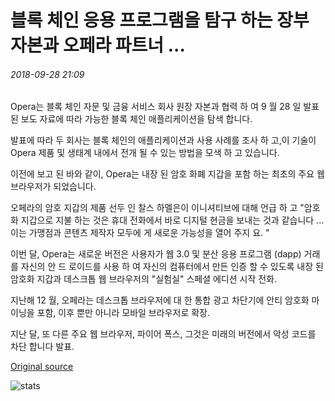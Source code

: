 # 블록 체인 응용 프로그램을 탐구 하는 장부 자본과 오페라 파트너 ...

###### 2018-09-28 21:09

Opera는 블록 체인 자문 및 금융 서비스 회사 원장 자본과 협력 하 여 9 월 28 일 발표 된 보도 자료에 따라 가능한 블록 체인 애플리케이션을 탐색 합니다.

발표에 따라 두 회사는 블록 체인의 애플리케이션과 사용 사례를 조사 하 고,이 기술이 Opera 제품 및 생태계 내에서 전개 될 수 있는 방법을 모색 하 고 있습니다.

이전에 보고 된 바와 같이, Opera는 내장 된 암호 화폐 지갑을 포함 하는 최초의 주요 웹 브라우저가 되었습니다.

오페라의 암호 지갑의 제품 선두 인 찰스 하멜은이 이니셔티브에 대해 언급 하 고 "암호화 지갑으로 지불 하는 것은 휴대 전화에서 바로 디지털 현금을 보내는 것과 같습니다 ... 이는 가맹점과 콘텐츠 제작자 모두에 게 새로운 가능성을 열어 주지 요. "

이번 달, Opera는 새로운 버전은 사용자가 웹 3.0 및 분산 응용 프로그램 (dapp) 거래를 자신의 안 드 로이드를 사용 하 여 자신의 컴퓨터에서 만든 인증 할 수 있도록 내장 된 암호화 지갑과 데스크톱 웹 브라우저의 "실험실" 스페셜 에디션 시작 전화.

지난해 12 월, 오페라는 데스크톱 브라우저에 대 한 통합 광고 차단기에 안티 암호화 마이닝을 포함, 이후 뿐만 아니라 모바일 브라우저로 확장.

지난 달, 또 다른 주요 웹 브라우저, 파이어 폭스, 그것은 미래의 버전에서 악성 코드를 차단 합니다 발표.

[Original source](https://cointelegraph.com/news/opera-partners-with-ledger-capital-to-explore-blockchain-applications)

![stats](https://c.statcounter.com/11760860/0/a89fa40b/1/ "stats")